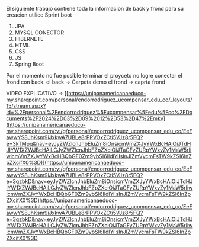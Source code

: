 El siguiente trabajo contiene toda la informacion de back y frond para su creacion utilice
Sprint boot
 1. JPA
 2. MYSQL CONECTOR
 3. HIBERNETE
 4. HTML
 5. CSS
 6. JS
 7. Spring Boot
    

Por el momento no fue posible terminar el proyceto no logre conectar el frond con back.
el back -> Carpeta demo
el frond -> caprta frond

VIDEO EXPLICATIVO -> [[https://unipanamericanaeduco-my.sharepoint.com/personal/endorrodriguez_ucompensar_edu_co/_layouts/15/stream.aspx?id=%2Fpersonal%2Fendorrodriguez%5Fucompensar%5Fedu%5Fco%2FDocuments%2F2024%2D03%2D09%2012%2D53%2D47%2Emkv](https://unipanamericanaeduco-my.sharepoint.com/:v:/g/personal/endorrodriguez_ucompensar_edu_co/EeFawwYS8JhKsm9iJxkwA7UBLe8rPPVOxZCti5VJz8r5FQ?e=3kTMpq&nav=eyJyZWZlcnJhbEluZm8iOnsicmVmZXJyYWxBcHAiOiJTdHJlYW1XZWJBcHAiLCJyZWZlcnJhbFZpZXciOiJTaGFyZURpYWxvZy1MaW5rIiwicmVmZXJyYWxBcHBQbGF0Zm9ybSI6IldlYiIsInJlZmVycmFsTW9kZSI6InZpZXcifX0%3D)](https://unipanamericanaeduco-my.sharepoint.com/:v:/g/personal/endorrodriguez_ucompensar_edu_co/EeFawwYS8JhKsm9iJxkwA7UBLe8rPPVOxZCti5VJz8r5FQ?e=3qzbkD&nav=eyJyZWZlcnJhbEluZm8iOnsicmVmZXJyYWxBcHAiOiJTdHJlYW1XZWJBcHAiLCJyZWZlcnJhbFZpZXciOiJTaGFyZURpYWxvZy1MaW5rIiwicmVmZXJyYWxBcHBQbGF0Zm9ybSI6IldlYiIsInJlZmVycmFsTW9kZSI6InZpZXcifX0%3D)https://unipanamericanaeduco-my.sharepoint.com/:v:/g/personal/endorrodriguez_ucompensar_edu_co/EeFawwYS8JhKsm9iJxkwA7UBLe8rPPVOxZCti5VJz8r5FQ?e=3qzbkD&nav=eyJyZWZlcnJhbEluZm8iOnsicmVmZXJyYWxBcHAiOiJTdHJlYW1XZWJBcHAiLCJyZWZlcnJhbFZpZXciOiJTaGFyZURpYWxvZy1MaW5rIiwicmVmZXJyYWxBcHBQbGF0Zm9ybSI6IldlYiIsInJlZmVycmFsTW9kZSI6InZpZXcifX0%3D
